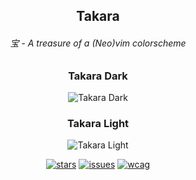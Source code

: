 <h2 align="center">
    Takara
</h2>

<h6 align="center">宝 - A treasure of a (Neo)vim colorscheme</h6>

<div align="center">
    <h3>Takara Dark</h3><img src="https://github.com/nathanhlouie/takara.nvim/assets/53024905/57b2021c-3c7c-4d10-8ddd-b132e30ccca4" alt="Takara Dark" style="border-radius:1%" />
    <h3>Takara Light</h3><img src="https://github.com/nathanhlouie/takara.nvim/assets/53024905/844988cb-1cac-4e27-b373-c1b3abbd3303" alt="Takara Light" style="border-radius:1%" />
</div>

<p align="center">
<a href="https://github.com/nathanhlouie/takara.nvim/stargazers"><img src="https://img.shields.io/github/stars/nathanhlouie/takara.nvim?style=for-the-badge&labelColor=120f0c&color=aa74e6" alt="stars"></a>
<a href="https://github.com/nathanhlouie/takara.nvim/issues"><img src="https://img.shields.io/github/issues/nathanhlouie/takara.nvim/service-badge?style=for-the-badge&labelColor=120f0c&color=ea7839" alt="issues"></a>
<a href="https://www.w3.org/WAI/standards-guidelines/wcag/"><img src="https://img.shields.io/badge/WCAG_2.1-AAA?style=for-the-badge&color=53a67f" alt="wcag"></a>
</p>

